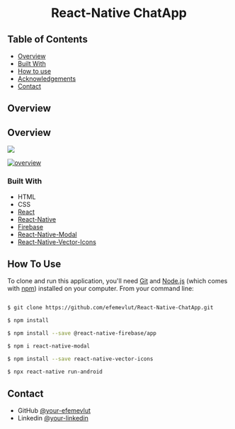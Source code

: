 

<h1 align="center">React-Native ChatApp</h1>




## Table of Contents

- [Overview](#overview)
- [Built With](#built-with)
- [How to use](#how-to-use)
- [Acknowledgements](#acknowledgements)
- [Contact](#contact)

<!-- OVERVIEW -->

## Overview
## Overview
[![](https://camo.githubusercontent.com/241d4106ff5edca2ee25e04dcf4546fad9d20b626f7a10990307e8f83e95459f/68747470733a2f2f696d672e736869656c64732e696f2f62616467652f796f75747562652d2532334646303030302e7376673f267374796c653d666f722d7468652d6261646765266c6f676f3d796f7574756265266c6f676f436f6c6f723d7768697465253232)](https://www.youtube.com/watch?v=Es-jawWrHYg)

[![overview](https://r.resimlink.com/PVch.png)](https://www.youtube.com/watch?v=Es-jawWrHYg "JobFindApp Overview")

### Built With



- HTML
- CSS
- [React](https://reactjs.org/)
- [React-Native](https://reactnative.dev/)
- [Firebase](https://rnfirebase.io/)
- [React-Native-Modal](https://github.com/react-native-modal/react-native-modal)
- [React-Native-Vector-Icons](https://github.com/oblador/react-native-vector-icons)



## How To Use



To clone and run this application, you'll need [Git](https://git-scm.com) and [Node.js](https://nodejs.org/en/download/) (which comes with [npm](http://npmjs.com)) installed on your computer. From your command line:

```bash

$ git clone https://github.com/efemevlut/React-Native-ChatApp.git

$ npm install

$ npm install --save @react-native-firebase/app

$ npm i react-native-modal

$ npm install --save react-native-vector-icons

$ npx react-native run-android

```

## Contact

- GitHub [@your-efemevlut](https://github.com/efemevlut)
- Linkedin [@your-linkedin](https://www.linkedin.com/in/mevl%C3%BCt-efe-5465221b8/)

